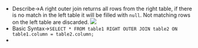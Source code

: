 - Describe→A right outer join returns all rows from the right table, if there is no match in the left table it will be filled with `null`. Not matching rows on the left table are discarded.
![](https://remnote-user-data.s3.amazonaws.com/9wpfbCvyKpiI7XN0_9R6UHtBeQMazaZfVdJE1cToRe7hM0Fxgr8b08_BgMxY_m53sBG6clKXRu3rNFubbV2KSY1_F56xSGeZ5zhWZf19ytBcoYpu8Lnjw6dYeS86JrBn.png)
- Basic Syntax→`SELECT * FROM table1 RIGHT OUTER JOIN table2 ON table1.column = table2.column;` 
- 
